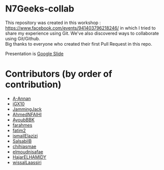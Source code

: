 # N7Geeks-collab   

This repository was created in this workshop : https://www.facebook.com/events/941403796218246/ in which I tried to share my experience using Git.
We've also discovered ways to collaborate using Git/Github.   
Big thanks to everyone who created their first Pull Request in this repo.

Presentation is [Google Slide](https://bit.ly/2pvn7Jr)

# Contributors (by order of contribution)
- [A-Annan](https://github.com/A-Annan)
- [iGX10](https://github.com/iGX10)
- [JammingJack](https://github.com/JammingJack)
- [AhmedNFAIHI](https://github.com/AhmedNFAIHI)
- [AyoubBBK](https://github.com/AyoubBBK)
- [farahmes](https://github.com/farahmes)
- [fatim2](https://github.com/fatim2)
- [ismailElazizi](https://github.com/ismailElazizi)
- [SalsabilB](https://github.com/SalsabilB)
- [chihiasmae](https://github.com/chihiasmae)
- [elmoudnisafae](https://github.com/elmoudnisafae)
- [HajarELHAMIDY](https://github.com/HajarELHAMIDY)
- [wissalLaassiri](https://github.com/wissalLaassiri)

